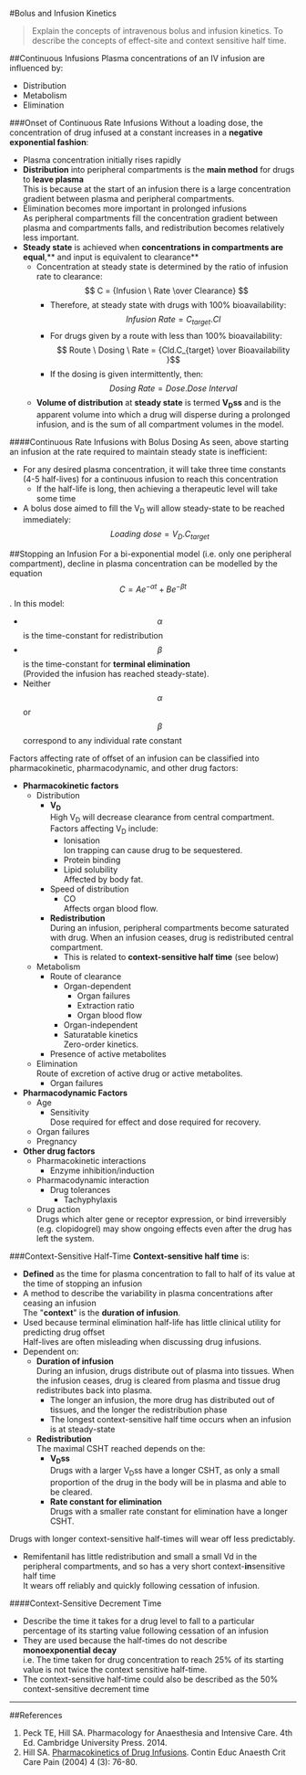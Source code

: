 #Bolus and Infusion Kinetics
>Explain the concepts of intravenous bolus and infusion kinetics. To describe the concepts of effect-site and context sensitive half time.

##Continuous Infusions
Plasma concentrations of an IV infusion are influenced by:
* Distribution
* Metabolism
* Elimination

###Onset of Continuous Rate Infusions
Without a loading dose, the concentration of drug infused at a constant increases in a **negative exponential fashion**:
* Plasma concentration initially rises rapidly
* **Distribution** into peripheral compartments is the **main method** for drugs to **leave plasma**  
This is because at the start of an infusion there is a large concentration gradient between plasma and peripheral compartments.
* Elimination becomes more important in prolonged infusions  
As peripheral compartments fill the concentration gradient between plasma and compartments falls, and redistribution becomes relatively less important.
* **Steady state** is achieved when **concentrations in compartments are equal**,** and input is equivalent to clearance**  
  * Concentration at steady state is determined by the ratio of infusion rate to clearance: $$ C = {Infusion \ Rate \over Clearance} $$
    * Therefore, at steady state with drugs with 100% bioavailability:  
    $$ Infusion \ Rate = C_{target}.Cl $$  
    * For drugs given by a route with less than 100% bioavailability:  
    $$ Route \ Dosing \ Rate  = {Cld.C_{target} \over Bioavailability }$$
    * If the dosing is given intermittently, then:  
    $$Dosing \ Rate = Dose.Dose \ Interval$$
  * **Volume of distribution** at **steady state** is termed **V<sub>D</sub>ss** and is the apparent volume into which a drug will disperse during a prolonged infusion, and is the sum of all compartment volumes in the model.

####Continuous Rate Infusions with Bolus Dosing
As seen, above starting an infusion at the rate required to maintain steady state is inefficient:
* For any desired plasma concentration, it will take three time constants (4-5 half-lives) for a continuous infusion to reach this concentration
  * If the half-life is long, then achieving a therapeutic level will take some time
* A bolus dose aimed to fill the V<sub>D</sub> will allow steady-state to be reached immediately:
$$ Loading \ dose = V_D.C_{target} $$

##Stopping an Infusion
For a bi-exponential model (i.e. only one peripheral compartment), decline in plasma concentration can be modelled by the equation $$ C = Ae^{- \alpha t} + Be^{- \beta t}$$. In this model:
* $$\alpha$$ is the time-constant for redistribution  
* $$\beta$$ is the time-constant for **terminal elimination**  
(Provided the infusion has reached steady-state).
* Neither $$\alpha$$ or $$\beta$$ correspond to any individual rate constant

<object data="resources\biexponent.svg" type="image/svg+xml"></object>


Factors affecting rate of offset of an infusion can be classified into pharmacokinetic, pharmacodynamic, and other drug factors:
* **Pharmacokinetic factors**
  * Distribution
    * **V<sub>D</sub>**  
    High V<sub>D</sub> will decrease clearance from central compartment. Factors affecting V<sub>D</sub> include:
      * Ionisation  
      Ion trapping can cause drug to be sequestered.
      * Protein binding  
      * Lipid solubility  
      Affected by body fat.
    * Speed of distribution  
      * CO  
      Affects organ blood flow.
    * **Redistribution**  
    During an infusion, peripheral compartments become saturated with drug. When an infusion ceases, drug is redistributed central compartment.
      * This is related to **context-sensitive half time** (see below)
  * Metabolism
    * Route of clearance  
      * Organ-dependent
        * Organ failures
        * Extraction ratio
        * Organ blood flow
      * Organ-independent
      * Saturatable kinetics  
      Zero-order kinetics.
    * Presence of active metabolites
  * Elimination  
  Route of excretion of active drug or active metabolites.
    * Organ failures
* **Pharmacodynamic Factors**
  * Age  
    * Sensitivity  
    Dose required for effect and dose required for recovery.
  * Organ failures
  * Pregnancy
* **Other drug factors**  
  * Pharmacokinetic interactions
    * Enzyme inhibition/induction
  * Pharmacodynamic interaction
    * Drug tolerances
      * Tachyphylaxis
  * Drug action  
  Drugs which alter gene or receptor expression, or bind irreversibly (e.g. clopidogrel) may show ongoing effects even after the drug has left the system.
    

###Context-Sensitive Half-Time
**Context-sensitive half time** is:  
* **Defined** as the time for plasma concentration to fall to half of its value at the time of stopping an infusion
* A method to describe the variability in plasma concentrations after ceasing an infusion  
The "**context**" is the **duration of infusion**.
* Used because terminal elimination half-life has little clinical utility for predicting drug offset  
Half-lives are often misleading when discussing drug infusions.
* Dependent on:
  * **Duration of infusion**  
  During an infusion, drugs distribute out of plasma into tissues. When the infusion ceases, drug is cleared from plasma and tissue drug redistributes back into plasma.
    * The longer an infusion, the more drug has distributed out of tissues, and the longer the redistribution phase
    * The longest context-sensitive half time occurs when an infusion is at steady-state
  * **Redistribution**  
  The maximal CSHT reached depends on the:
    * **V<sub>D</sub>ss**  
    Drugs with a larger V<sub>D</sub>ss have a longer CSHT, as only a small proportion of the drug in the body will be in plasma and able to be cleared.
    * **Rate constant for elimination**  
    Drugs with a smaller rate constant for elimination have a longer CSHT.

Drugs with longer context-sensitive half-times will wear off less predictably.

<object data="resources\csht.svg" type="image/svg+xml"></object>



* Remifentanil has little redistribution and small a small Vd in the peripheral compartments, and so has a very short context-**in**sensitive half time  
It wears off reliably and quickly following cessation of infusion.

####Context-Sensitive Decrement Time
* Describe the time it takes for a drug level to fall to a particular percentage of its starting value following cessation of an infusion
* They are used because the half-times do not describe **monoexponential decay**  
i.e. The time taken for drug concentration to reach 25% of its starting value is not twice the context sensitive half-time.
* The context-sensitive half-time could also be described as the 50% context-sensitive decrement time 

---

##References
1. Peck TE, Hill SA. Pharmacology for Anaesthesia and Intensive Care. 4th Ed. Cambridge University Press. 2014.  
2. Hill SA. [Pharmacokinetics of Drug Infusions](http://ceaccp.oxfordjournals.org/content/4/3/76.full). Contin Educ Anaesth Crit Care Pain (2004) 4 (3): 76-80.